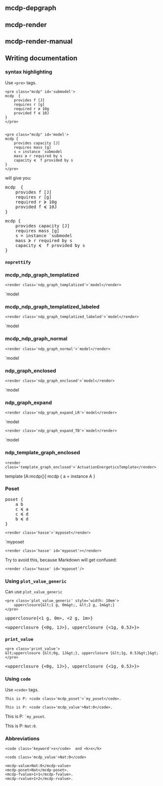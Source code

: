 

<h2 id="mcdp-depgraph"> <program>mcdp-depgraph</program> </h2>

<h2 id="mcdp-render"> <program>mcdp-render</program> </h2>

<h2 id="mcdp-render-manual"> <program>mcdp-render-manual</program> </h2>

## Writing documentation

### syntax highlighting

Use ``<pre>`` tags.

~~~
<pre class="mcdp" id='submodel'>
mcdp  {
	provides f [J]
	requires r [g]
	required r ≽ 10g
	provided f ≼ 10J
}
</pre>


<pre class="mcdp" id='model'>
mcdp {
	provides capacity [J]
	requires mass [g]
	s = instance `submodel
	mass ≽ r required by s
	capacity ≼  f provided by s
}
</pre>
~~~

will give you:

<pre class="mcdp" id='submodel'>
mcdp  {
	provides f [J]
	requires r [g]
	required r ≽ 10g
	provided f ≼ 10J
}
</pre>


<pre class="mcdp" id='model'>
mcdp {
	provides capacity [J]
	requires mass [g]
	s = instance `submodel
	mass ≽ r required by s
	capacity ≼  f provided by s
}
</pre>


### ``noprettify``

### mcdp_ndp_graph_templatized

~~~
<render class='ndp_graph_templatized'>`model</render>
~~~

<render class='ndp_graph_templatized'>`model</render>

### mcdp_ndp_graph_templatized_labeled

~~~
<render class='ndp_graph_templatized_labeled'>`model</render>
~~~

<render class='ndp_graph_templatized_labeled'>`model</render>


###  mcdp_ndp_graph_normal

~~~
<render class='ndp_graph_normal'>`model</render>
~~~

<render class='ndp_graph_normal'>`model</render>

### ndp_graph_enclosed

~~~
<render class='ndp_graph_enclosed'>`model</render>
~~~

<render class='ndp_graph_enclosed'>`model</render>


### ndp_graph_expand

~~~
<render class='ndp_graph_expand_LR'>`model</render>
~~~

<render class='ndp_graph_expand_LR'>`model</render>

~~~
<render class='ndp_graph_expand_TB'>`model</render>
~~~

<render class='ndp_graph_expand_TB'>`model</render>

###  ndp_template_graph_enclosed

~~~
<render class='template_graph_enclosed'>`ActuationEnergeticsTemplate</render>
~~~

<render class='template_graph_enclosed'>
template [A:mcdp{}]
mcdp {
	a = instance A
}
</render>


### Poset

<pre class="mcdp_poset" id='myposet'>
poset {
	a b
	c ≼ a
	c ≼ d
	b ≼ d
}
</pre>


~~~
<render class='hasse'>`myposet</render>
~~~

<render class='hasse'>`myposet</render>


~~~
<render class='hasse' id='myposet'></render>
~~~

<render class='hasse' id='myposet'></render>


Try to avoid this, because Markdown will get confused:

~~~
<render class='hasse' id='myposet'/>
~~~


<render class='hasse' id='myposet'/>

### Using ``plot_value_generic``

Can use ``plot_value_generic``



~~~
<pre class='plot_value_generic' style='width: 10em'>
	upperclosure{&lt;1 g, 0m&gt;, &lt;2 g, 1m&gt;}
</pre>
~~~

<pre class='plot_value_generic'>upperclosure{&lt;1 g, 0m&gt;, &lt;2 g, 1m&gt;} </pre>


<pre class='plot_value_generic'>
&lt;upperclosure {&lt;0g, 1J&gt;}, upperclosure {&lt;1g, 0.5J&gt;}&gt;
</pre>


### ``print_value``

~~~
<pre class='print_value'>
&lt;upperclosure {&lt;0g, 1J&gt;}, upperclosure {&lt;1g, 0.5J&gt;}&gt;
</pre>
~~~

<pre class='print_value'>
&lt;upperclosure {&lt;0g, 1J&gt;}, upperclosure {&lt;1g, 0.5J&gt;}&gt;
</pre>


### Using ``code``

Use ``<code>`` tags.



~~~
This is P: <code class='mcdp_poset'>`my_poset</code>.

This is P: <code class='mcdp_value'>Nat:0</code>.
~~~

This is P: <code class='mcdp_poset'>`my_poset</code>.

This is P: <code class='mcdp_value'>Nat:0</code>.


### Abbreviations

~~~
<code class='keyword'>x</code>  and <k>x</k>

<code class='mcdp_value'>Nat:0</code>

<mcdp-value>Nat:0</mcdp-value>
<mcdp-poset>Nat</mcdp-poset>.
<mcdp-fvalue>1+1</mcdp-fvalue>.
<mcdp-rvalue>1+2</mcdp-rvalue>.

~~~





<!-- This is not ok: <code class='mcdp_value'>`my_poset: <em>element</em></code>.
 -->
